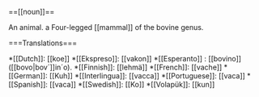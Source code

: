 ==[[noun]]==

An animal. a Four-legged [[mammal]] of the bovine genus.

===Translations===

*[[Dutch]]: [[koe]]
*[[Ekspreso]]: [[vakon]]
*[[Esperanto]] : [[bovino]] ([[bovo|bov´]]in´o).
*[[Finnish]]: [[lehmä]]
*[[French]]: [[vache]]
*[[German]]: [[Kuh]]
*[[Interlingua]]: [[vacca]]
*[[Portuguese]]: [[vaca]]
*[[Spanish]]: [[vaca]]
*[[Swedish]]: [[Ko]]
*[[Volapük]]: [[kun]]